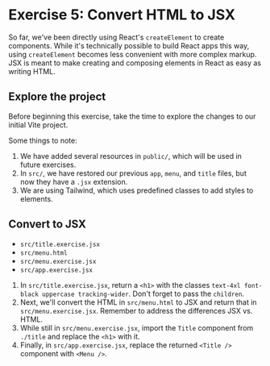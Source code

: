 # Exercise 5: Convert HTML to JSX

So far, we've been directly using React's `createElement` to create components. While it's technically possible to build React apps this way, using `createElement` becomes less convenient with more complex markup. JSX is meant to make creating and composing elements in React as easy as writing HTML.

## Explore the project

Before beginning this exercise, take the time to explore the changes to our initial Vite project.

Some things to note:

1. We have added several resources in `public/`, which will be used in future exercises.
2. In `src/`, we have restored our previous `app`, `menu`, and `title` files, but now they have a `.jsx` extension.
3. We are using Tailwind, which uses predefined classes to add styles to elements.

## Convert to JSX

- `src/title.exercise.jsx`
- `src/menu.html`
- `src/menu.exercise.jsx`
- `src/app.exercise.jsx`

1. In `src/title.exercise.jsx`, return a `<h1>` with the classes `text-4xl font-black uppercase tracking-wider`. Don't forget to pass the `children`.
2. Next, we'll convert the HTML in `src/menu.html` to JSX and return that in `src/menu.exercise.jsx`. Remember to address the differences JSX vs. HTML.
3. While still in `src/menu.exercise.jsx`, import the `Title` component from `./title` and replace the `<h1>` with it.
4. Finally, in `src/app.exercise.jsx`, replace the returned `<Title />` component with `<Menu />`.
